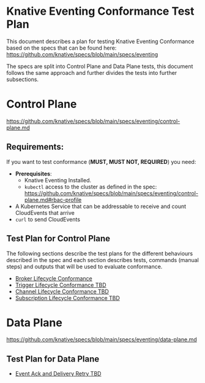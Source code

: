 # Knative Eventing Conformance Test Plan

This document describes a plan for testing Knative Eventing Conformance based on the specs that can be found here: https://github.com/knative/specs/blob/main/specs/eventing

The specs are split into Control Plane and Data Plane tests, this document follows the same approach and further divides the tests into further subsections. 

# Control Plane

https://github.com/knative/specs/blob/main/specs/eventing/control-plane.md


## Requirements: 

If you want to test conformance (**MUST, MUST NOT, REQUIRED**) you need: 
- **Prerequisites**: 
    - Knative Eventing Installed. 
    - `kubectl` access to the cluster as defined in the spec: https://github.com/knative/specs/blob/main/specs/eventing/control-plane.md#rbac-profile
- A Kubernetes Service that can be addressable to receive and count CloudEvents that arrive
- `curl` to send CloudEvents

## Test Plan for Control Plane

The following sections describe the test plans for the different behaviours described in the spec and each section describes tests, commands (manual steps) and outputs that will be used to evaluate conformance. 

- [Broker Lifecycle Conformance](broker-lifecycle-conformance.md)
- [Trigger Lifecycle Conformance TBD]()
- [Channel Lifecycle Conformance TBD]()
- [Subscription Lifecycle Conformance TBD](subscription-lifecycle-conformance.md)


# Data Plane

https://github.com/knative/specs/blob/main/specs/eventing/data-plane.md

## Test Plan for Data Plane

- [Event Ack and Delivery Retry TBD]()
